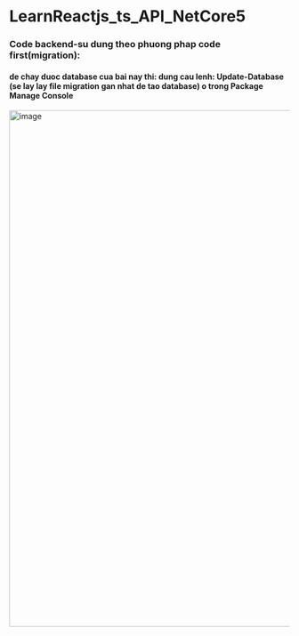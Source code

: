 # LearnReactjs_ts_API_NetCore5

### Code backend-su dung theo phuong phap code first(migration): 
#### de chay duoc database cua bai nay thi: dung cau lenh: Update-Database (se lay lay file migration gan nhat de tao database) o trong Package Manage Console
 
<img width="929" alt="image" src="https://user-images.githubusercontent.com/65969192/167820551-c39c604a-41cb-4843-a27f-240ed4c9d57d.png">
